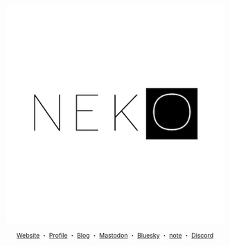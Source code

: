 <div align="center">

<img src="../assets/nekohack.png" alt="nekohack inc.">

[Website](https://nekohack.me/) ・ [Profile](https://yuma-kitamura.nekohack.me/) ・ [Blog](https://blog.nekohack.me/) ・ [Mastodon](https://times.nekohack.me/) ・ [Bluesky](https://bsky.app/profile/jiyuujin.bsky.social) ・ [note](https://note.com/uraneko/) ・ [Discord](https://discord.gg/UNNV7afYFj)

</div>
